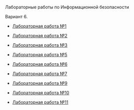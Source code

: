 Лабораторные работы по Информационной безопасности

Вариант 6.

- [Лабораторная работа №1](https://github.com/a1unade/Cybersecurity/tree/main/1)

- [Лабораторная работа №2](https://github.com/a1unade/Cybersecurity/tree/main/2)

- [Лабораторная работа №3](https://github.com/a1unade/Cybersecurity/tree/main/3)

- [Лабораторная работа №5](https://github.com/a1unade/Cybersecurity/tree/main/5)

- [Лабораторная работа №6](https://github.com/a1unade/Cybersecurity/tree/main/6)

- [Лабораторная работа №7](https://github.com/a1unade/Cybersecurity/tree/main/7)

- [Лабораторная работа №9](https://github.com/a1unade/Cybersecurity/tree/main/9)

- [Лабораторная работа №10](https://github.com/a1unade/Cybersecurity/tree/main/10)

- [Лабораторная работа №11](https://github.com/a1unade/Cybersecurity/tree/main/11)